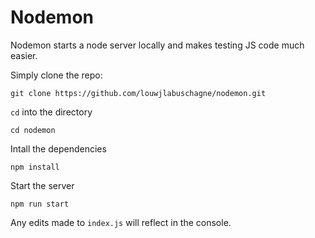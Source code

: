 # Nodemon

Nodemon starts a node server locally and makes testing JS code much easier. 

Simply clone the repo:

```
git clone https://github.com/louwjlabuschagne/nodemon.git
```

`cd` into the directory

```
cd nodemon
```


Intall the dependencies 

```
npm install
```

Start the server

```
npm run start
```

Any edits made to `index.js` will reflect in the console.